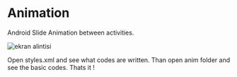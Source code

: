 # Animation
Android Slide Animation between activities.

![ekran alintisi](https://user-images.githubusercontent.com/23655824/44776829-aa3c2780-ab81-11e8-8a9b-e73ee0244c3d.JPG)

Open styles.xml and see what codes are written. Than open anim folder and see the basic codes.
Thats it !

    
    
